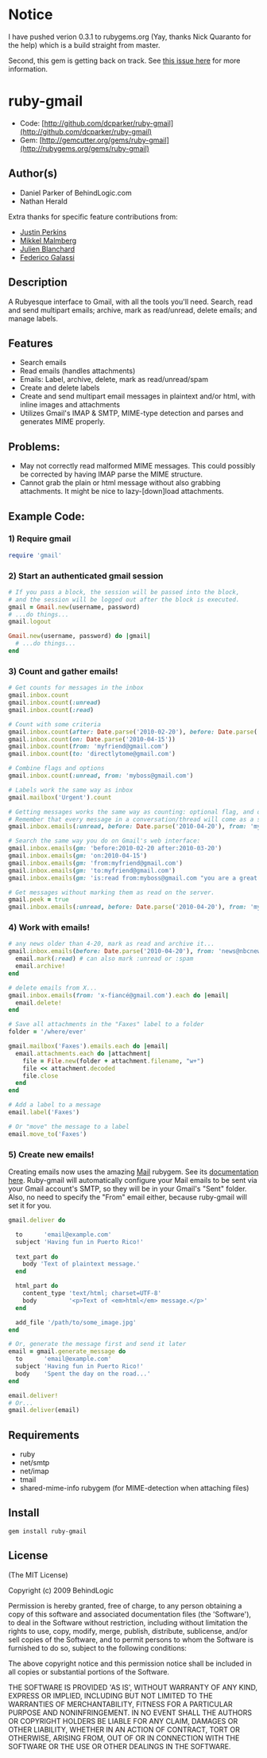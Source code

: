 # Notice

I have pushed verion 0.3.1 to rubygems.org (Yay, thanks Nick Quaranto for the help) which is a build straight from master.

Second, this gem is getting back on track. See [this issue here](https://github.com/dcparker/ruby-gmail/issues/58) for more information.

# ruby-gmail

* Code: [http://github.com/dcparker/ruby-gmail](http://github.com/dcparker/ruby-gmail)
* Gem: [http://gemcutter.org/gems/ruby-gmail](http://rubygems.org/gems/ruby-gmail)

## Author(s)

* Daniel Parker of BehindLogic.com
* Nathan Herald

Extra thanks for specific feature contributions from:

  * [Justin Perkins](http://github.com/justinperkins)
  * [Mikkel Malmberg](http://github.com/mikker)
  * [Julien Blanchard](http://github.com/julienXX)
  * [Federico Galassi](http://github.com/fgalassi)

## Description

A Rubyesque interface to Gmail, with all the tools you'll need. Search, read and send multipart emails; archive, mark as read/unread, delete emails; and manage labels.

## Features

* Search emails
* Read emails (handles attachments)
* Emails: Label, archive, delete, mark as read/unread/spam
* Create and delete labels
* Create and send multipart email messages in plaintext and/or html, with inline images and attachments
* Utilizes Gmail's IMAP & SMTP, MIME-type detection and parses and generates MIME properly.

## Problems:

* May not correctly read malformed MIME messages. This could possibly be corrected by having IMAP parse the MIME structure.
* Cannot grab the plain or html message without also grabbing attachments. It might be nice to lazy-[down]load attachments.

## Example Code:

### 1) Require gmail
```ruby
require 'gmail'
```
    
### 2) Start an authenticated gmail session
```ruby
# If you pass a block, the session will be passed into the block,
# and the session will be logged out after the block is executed.
gmail = Gmail.new(username, password)
# ...do things...
gmail.logout
```

```ruby
Gmail.new(username, password) do |gmail|
  # ...do things...
end
```

### 3) Count and gather emails!
```ruby
# Get counts for messages in the inbox
gmail.inbox.count
gmail.inbox.count(:unread)
gmail.inbox.count(:read)
```

```ruby
# Count with some criteria
gmail.inbox.count(after: Date.parse('2010-02-20'), before: Date.parse('2010-03-20'))
gmail.inbox.count(on: Date.parse('2010-04-15'))
gmail.inbox.count(from: 'myfriend@gmail.com')
gmail.inbox.count(to: 'directlytome@gmail.com')
```

```ruby
# Combine flags and options
gmail.inbox.count(:unread, from: 'myboss@gmail.com')
```

```ruby
# Labels work the same way as inbox
gmail.mailbox('Urgent').count
```

```ruby
# Getting messages works the same way as counting: optional flag, and optional arguments
# Remember that every message in a conversation/thread will come as a separate message.
gmail.inbox.emails(:unread, before: Date.parse('2010-04-20'), from: 'myboss@gmail.com')
```

```ruby
# Search the same way you do on Gmail's web interface:
gmail.inbox.emails(gm: 'before:2010-02-20 after:2010-03-20')
gmail.inbox.emails(gm: 'on:2010-04-15')
gmail.inbox.emails(gm: 'from:myfriend@gmail.com')
gmail.inbox.emails(gm: 'to:myfriend@gmail.com')
gmail.inbox.emails(gm: 'is:read from:myboss@gmail.com "you are a great employee"')
```

```ruby
# Get messages without marking them as read on the server.
gmail.peek = true
gmail.inbox.emails(:unread, before: Date.parse('2010-04-20'), from: 'myboss@gmail.com')
```

### 4) Work with emails!
```ruby
# any news older than 4-20, mark as read and archive it...
gmail.inbox.emails(before: Date.parse('2010-04-20'), from: 'news@nbcnews.com').each do |email|
  email.mark(:read) # can also mark :unread or :spam
  email.archive!
end
```

```ruby
# delete emails from X...
gmail.inbox.emails(from: 'x-fiancé@gmail.com').each do |email|
  email.delete!
end
```

```ruby
# Save all attachments in the "Faxes" label to a folder
folder = '/where/ever'

gmail.mailbox('Faxes').emails.each do |email|
  email.attachments.each do |attachment|
    file = File.new(folder + attachment.filename, "w+")
    file << attachment.decoded
    file.close
  end
end
```

```ruby
# Add a label to a message
email.label('Faxes')
```

```ruby
# Or "move" the message to a label
email.move_to('Faxes')
```

### 5) Create new emails!

Creating emails now uses the amazing [Mail](http://rubygems.org/gems/mail) rubygem. See its [documentation here](http://github.com/mikel/mail). Ruby-gmail will automatically configure your Mail emails to be sent via your Gmail account's SMTP, so they will be in your Gmail's "Sent" folder. Also, no need to specify the "From" email either, because ruby-gmail will set it for you.

```ruby
gmail.deliver do

  to      'email@example.com'
  subject 'Having fun in Puerto Rico!'
  
  text_part do
    body 'Text of plaintext message.'
  end

  html_part do
    content_type 'text/html; charset=UTF-8'
    body         '<p>Text of <em>html</em> message.</p>'
  end

  add_file '/path/to/some_image.jpg'
end

# Or, generate the message first and send it later
email = gmail.generate_message do
  to      'email@example.com'
  subject 'Having fun in Puerto Rico!'
  body    'Spent the day on the road...'
end

email.deliver!
# Or...
gmail.deliver(email)
```

## Requirements

* ruby
* net/smtp
* net/imap
* tmail
* shared-mime-info rubygem (for MIME-detection when attaching files)

## Install
```
gem install ruby-gmail
```

## License

(The MIT License)

Copyright (c) 2009 BehindLogic

Permission is hereby granted, free of charge, to any person obtaining
a copy of this software and associated documentation files (the
'Software'), to deal in the Software without restriction, including
without limitation the rights to use, copy, modify, merge, publish,
distribute, sublicense, and/or sell copies of the Software, and to
permit persons to whom the Software is furnished to do so, subject to
the following conditions:

The above copyright notice and this permission notice shall be
included in all copies or substantial portions of the Software.

THE SOFTWARE IS PROVIDED 'AS IS', WITHOUT WARRANTY OF ANY KIND,
EXPRESS OR IMPLIED, INCLUDING BUT NOT LIMITED TO THE WARRANTIES OF
MERCHANTABILITY, FITNESS FOR A PARTICULAR PURPOSE AND NONINFRINGEMENT.
IN NO EVENT SHALL THE AUTHORS OR COPYRIGHT HOLDERS BE LIABLE FOR ANY
CLAIM, DAMAGES OR OTHER LIABILITY, WHETHER IN AN ACTION OF CONTRACT,
TORT OR OTHERWISE, ARISING FROM, OUT OF OR IN CONNECTION WITH THE
SOFTWARE OR THE USE OR OTHER DEALINGS IN THE SOFTWARE.
